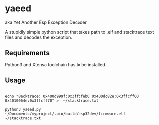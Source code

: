 # yaeed
aka Yet Another Esp Exception Decoder

A stupidly simple python script that takes path to .elf and stacktrace text files and decodes the exception.


## Requirements

Python3 and Xtensa toolchain has to be installed.

## Usage

```

echo "Backtrace: 0x400d999f:0x3ffcfeb0 0x400dc82e:0x3ffcff00 0x4010064e:0x3ffcff70" >  ~/stacktrace.txt

python3 yaeed.py ~/Documents/myproject/.pio/build/esp32dev/firmware.elf  ~/stacktrace.txt


```